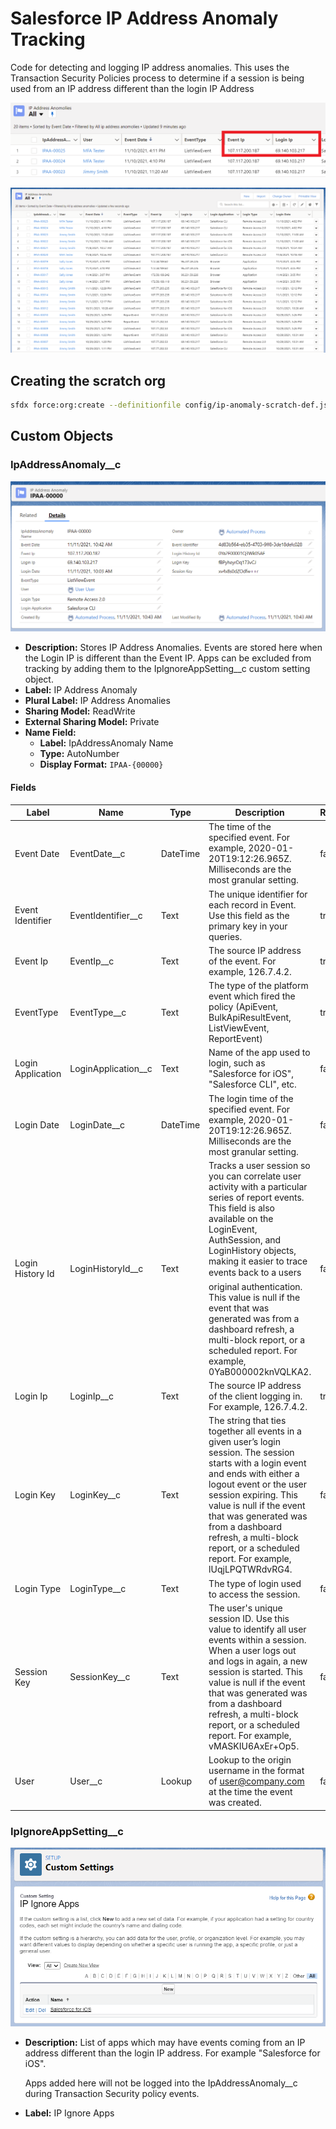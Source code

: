 # Salesforce IP Address Anomaly Tracking

Code for detecting and logging IP address anomalies. This uses the Transaction Security Policies process to determine if a session is being used from an IP address different than the login IP Address

![List View Zoomed](.docs/IP_Anomaly_List_View_Zoom.png)

![List View](.docs/IP_Anomaly_List_View.png)

## Creating the scratch org

```bash
sfdx force:org:create --definitionfile config/ip-anomaly-scratch-def.json --durationdays 30 --setalias IpAnomalyScr edition=Developer --targetdevhubusername JMA-CliSec
```

## Custom Objects

### IpAddressAnomaly\_\_c

![IP Anomaly Record](.docs/IP_Anomaly_Record.png)

- **Description:** Stores IP Address Anomalies. Events are stored here when the Login IP is different than the Event IP. Apps can be excluded from tracking by adding them to the IpIgnoreAppSetting\_\_c custom setting object.
- **Label:** IP Address Anomaly
- **Plural Label:** IP Address Anomalies
- **Sharing Model:** ReadWrite
- **External Sharing Model:** Private
- **Name Field:**
  - **Label:** IpAddressAnomaly Name
  - **Type:** AutoNumber
  - **Display Format:** `IPAA-{00000}`

#### Fields

| Label             | Name                  | Type     | Description                                                                                                                                                                                                                                                                                                                                                                                                                         | Required |
| ----------------- | --------------------- | -------- | ----------------------------------------------------------------------------------------------------------------------------------------------------------------------------------------------------------------------------------------------------------------------------------------------------------------------------------------------------------------------------------------------------------------------------------- | -------- |
| Event Date        | EventDate\_\_c        | DateTime | The time of the specified event. For example, 2020-01-20T19:12:26.965Z. Milliseconds are the most granular setting.                                                                                                                                                                                                                                                                                                                 | false    |
| Event Identifier  | EventIdentifier\_\_c  | Text     | The unique identifier for each record in Event. Use this field as the primary key in your queries.                                                                                                                                                                                                                                                                                                                                  | true     |
| Event Ip          | EventIp\_\_c          | Text     | The source IP address of the event. For example, 126.7.4.2.                                                                                                                                                                                                                                                                                                                                                                         | true     |
| EventType         | EventType\_\_c        | Text     | The type of the platform event which fired the policy (ApiEvent, BulkApiResultEvent, ListViewEvent, ReportEvent)                                                                                                                                                                                                                                                                                                                    | true     |
| Login Application | LoginApplication\_\_c | Text     | Name of the app used to login, such as "Salesforce for iOS", "Salesforce CLI", etc.                                                                                                                                                                                                                                                                                                                                                 | false    |
| Login Date        | LoginDate\_\_c        | DateTime | The login time of the specified event. For example, 2020-01-20T19:12:26.965Z. Milliseconds are the most granular setting.                                                                                                                                                                                                                                                                                                           | false    |
| Login History Id  | LoginHistoryId\_\_c   | Text     | Tracks a user session so you can correlate user activity with a particular series of report events. This field is also available on the LoginEvent, AuthSession, and LoginHistory objects, making it easier to trace events back to a users original authentication. This value is null if the event that was generated was from a dashboard refresh, a multi-block report, or a scheduled report. For example, 0YaB000002knVQLKA2. | false    |
| Login Ip          | LoginIp\_\_c          | Text     | The source IP address of the client logging in. For example, 126.7.4.2.                                                                                                                                                                                                                                                                                                                                                             | true     |
| Login Key         | LoginKey\_\_c         | Text     | The string that ties together all events in a given user’s login session. The session starts with a login event and ends with either a logout event or the user session expiring. This value is null if the event that was generated was from a dashboard refresh, a multi-block report, or a scheduled report. For example, lUqjLPQTWRdvRG4.                                                                                       | false    |
| Login Type        | LoginType\_\_c        | Text     | The type of login used to access the session.                                                                                                                                                                                                                                                                                                                                                                                       | false    |
| Session Key       | SessionKey\_\_c       | Text     | The user's unique session ID. Use this value to identify all user events within a session. When a user logs out and logs in again, a new session is started. This value is null if the event that was generated was from a dashboard refresh, a multi-block report, or a scheduled report. For example, vMASKIU6AxEr+Op5.                                                                                                           | false    |
| User              | User\_\_c             | Lookup   | Lookup to the origin username in the format of user@company.com at the time the event was created.                                                                                                                                                                                                                                                                                                                                  | false    |

### IpIgnoreAppSetting\_\_c

![IP Ignore Apps Settings Object](.docs/IP_Ignore_Apps_Object.png)

- **Description:** List of apps which may have events coming from an IP address different than the login IP address. For example "Salesforce for iOS".

  Apps added here will not be logged into the IpAddressAnomaly\_\_c during Transaction Security policy events.

- **Label:** IP Ignore Apps
